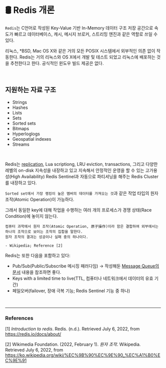 # :oil_drum: **Redis 개론** 

`Redis`는 C언어로 작성된 Key-Value 기반 In-Memory 데이터 구조 저장 공간으로 속도가 빠르고 데이터베이스, 캐시, 메시지 브로커, 스트리밍 엔진과 같은 역할로 쓰일 수 있다.

리눅스, *BSD, Mac OS X와 같은 거의 모든 POSIX 시스템에서 외부적인 의존 없이 작동한다. Redis는 거의 리눅스와 OS X에서 개발 및 테스트 되었고 리눅스에 배포하는 것을 추천한다고 한다. 공식적인 윈도우 빌드 제공은 없다.

<br>

## 지원하는 자료 구조

- Strings
- Hashes
- Lists
- Sets
- Sorted sets
- Bitmaps
- Hyperloglogs
- Geospatial indexes
- Streams

<br>

Redis는 [replication](replication.md), Lua scriptiong, LRU eviction, transactions, 그리고 다양한 레벨의 on-disk 지속성을 내장하고 있고 지속해서 안정적인 운영을 할 수 있는 고가용성(High Availability) Redis Sentinel과 자동으로 파티셔닝을 해주는 Redis Cluster를 내장하고 있다.

`Sorted set에서 가장 랭킹이 높은 멤버의 데이터를 가져오는 것`과 같은 작업 타입의 원자 조작(Atomic Operation)이 가능하다. 

그래서 동일한 key에 대해 작업을 수행하는 여러 개의 프로세스가 경쟁 상태(Race Condition)에 놓이지 않는다.

```
컴퓨터 과학에서 원자 조작(Atomic Operation, 原子操作)이라 함은 결합하여 외부에서는 하나의 조작으로 보이는 조작의 집합을 말한다.
원자 조작의 결과는 성공이나 실패 중의 하나이다.

- Wikipedia; Reference [2]
```


Redis는 또한 다음을 포함하고 있다:
- Pub/Sub(Public/Subscribe 메시징 패러다임) -> 작성해둔 [Message Queue의 문서](../../Network/MQ/MessageQueue/MessageQueue.md) 내용을 참조하면 좋다.
- Keys with a limited time to live(TTL, 컴퓨터나 네트워크에서 데이터의 유효 기간)
- 페일오버(failover, 장애 극복 기능; Redis Sentinel 기능 중 하나)

<br>

---
### **References**
[1] *Introduction to redis*. Redis. (n.d.). Retrieved July 6, 2022, from https://redis.io/docs/about/

[2] Wikimedia Foundation. (2022, February 1). *원자 조작*. Wikipedia. Retrieved July 6, 2022, from https://ko.wikipedia.org/wiki/%EC%9B%90%EC%9E%90_%EC%A1%B0%EC%9E%91 